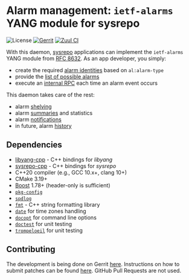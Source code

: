 # Alarm management: `ietf-alarms` YANG module for sysrepo

![License](https://img.shields.io/github/license/CESNET/sysrepo-ietf-alarms)
[![Gerrit](https://img.shields.io/badge/patches-via%20Gerrit-blue)](https://gerrit.cesnet.cz/q/project:CzechLight/sysrepo-ietf-alarms)
[![Zuul CI](https://img.shields.io/badge/zuul-checked-blue)](https://zuul.gerrit.cesnet.cz/t/public/buildsets?project=CzechLight/sysrepo-ietf-alarms)

With this daemon, [sysrepo](https://www.sysrepo.org/) applications can implement the `ietf-alarms` YANG module from [RFC 8632](https://datatracker.ietf.org/doc/html/rfc8632).
As an app developer, you simply:

- create the required [alarm identities](https://datatracker.ietf.org/doc/html/rfc8632#section-3.2) based on `al:alarm-type`
- provide the [list of possible alarms](https://datatracker.ietf.org/doc/html/rfc8632#section-4.2)
- execute an [internal RPC](yang/sysrepo-ietf-alarms%402022-02-17.yang) each time an alarm event occurs

This daemon takes care of the rest:

- alarm [shelving](https://datatracker.ietf.org/doc/html/rfc8632#section-4.1.1)
- alarm [summaries](https://datatracker.ietf.org/doc/html/rfc8632#section-4.3) and statistics
- alarm [notifications](https://datatracker.ietf.org/doc/html/rfc8632#section-4.8)
- in future, alarm [history](https://datatracker.ietf.org/doc/html/rfc8632#section-3.5.1)

## Dependencies

- [libyang-cpp](https://github.com/CESNET/libyang-cpp) - C++ bindings for *libyang*
- [sysrepo-cpp](https://github.com/sysrepo/sysrepo-cpp) - C++ bindings for *sysrepo*
- C++20 compiler (e.g., GCC 10.x+, clang 10+)
- CMake 3.19+
- [Boost](https://www.boost.org/) 1.78+ (header-only is sufficient)
- [`pkg-config`](https://www.freedesktop.org/wiki/Software/pkg-config/)
- [`spdlog`](https://github.com/gabime/spdlog)
- [`fmt`](https://fmt.dev/) - C++ string formatting library
- [`date`](https://github.com/HowardHinnant/date) for time zones handling
- [`docopt`](https://github.com/docopt/docopt.cpp) for command line options
- [`doctest`](https://github.com/doctest/doctest) for unit testing
- [`trompeloeil`](https://github.com/rollbear/trompeloeil) for unit testing

## Contributing
The development is being done on Gerrit [here](https://gerrit.cesnet.cz/q/project:CzechLight/sysrepo-ietf-alarms).
Instructions on how to submit patches can be found [here](https://gerrit.cesnet.cz/Documentation/intro-gerrit-walkthrough-github.html).
GitHub Pull Requests are not used.
